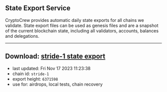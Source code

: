 ## State Export Service
CryptoCrew provides automatic daily state exports for all chains we validate. State export files can be used as genesis files and are a snapshot of the current blockchain state, including all validators, accounts, balances and delegations.

---
**Download: [stride-1 state export](https://dl.ccvalidators.com/SERVICE/stride/stride-1_export_6371598.json)**
---

- last updated: Fri Nov 17 2023 11:23:38
- chain id: `stride-1`
- export height: `6371598`
- use for: airdrops, local tests, chain recovery
